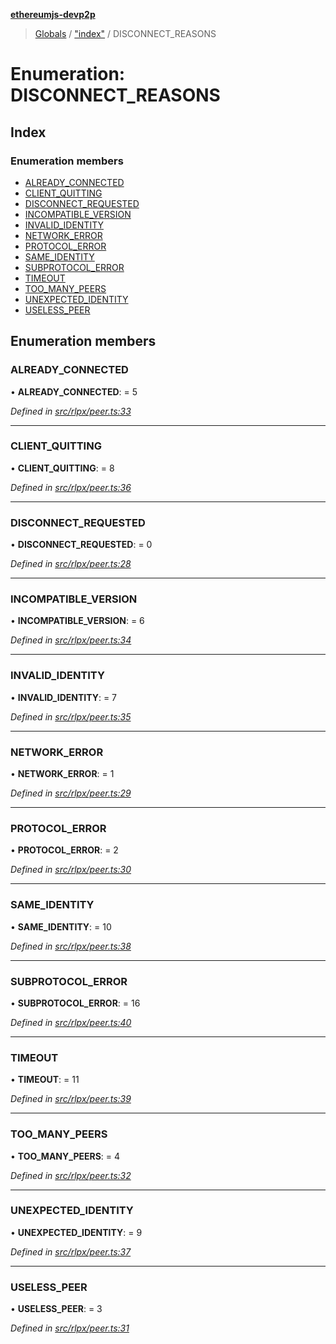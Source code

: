 **[ethereumjs-devp2p](../README.md)**

> [Globals](../README.md) / ["index"](../modules/_index_.md) / DISCONNECT\_REASONS

# Enumeration: DISCONNECT\_REASONS

## Index

### Enumeration members

* [ALREADY\_CONNECTED](_index_.disconnect_reasons.md#already_connected)
* [CLIENT\_QUITTING](_index_.disconnect_reasons.md#client_quitting)
* [DISCONNECT\_REQUESTED](_index_.disconnect_reasons.md#disconnect_requested)
* [INCOMPATIBLE\_VERSION](_index_.disconnect_reasons.md#incompatible_version)
* [INVALID\_IDENTITY](_index_.disconnect_reasons.md#invalid_identity)
* [NETWORK\_ERROR](_index_.disconnect_reasons.md#network_error)
* [PROTOCOL\_ERROR](_index_.disconnect_reasons.md#protocol_error)
* [SAME\_IDENTITY](_index_.disconnect_reasons.md#same_identity)
* [SUBPROTOCOL\_ERROR](_index_.disconnect_reasons.md#subprotocol_error)
* [TIMEOUT](_index_.disconnect_reasons.md#timeout)
* [TOO\_MANY\_PEERS](_index_.disconnect_reasons.md#too_many_peers)
* [UNEXPECTED\_IDENTITY](_index_.disconnect_reasons.md#unexpected_identity)
* [USELESS\_PEER](_index_.disconnect_reasons.md#useless_peer)

## Enumeration members

### ALREADY\_CONNECTED

•  **ALREADY\_CONNECTED**:  = 5

*Defined in [src/rlpx/peer.ts:33](https://github.com/ethereumjs/ethereumjs-devp2p/blob/master/src/rlpx/peer.ts#L33)*

___

### CLIENT\_QUITTING

•  **CLIENT\_QUITTING**:  = 8

*Defined in [src/rlpx/peer.ts:36](https://github.com/ethereumjs/ethereumjs-devp2p/blob/master/src/rlpx/peer.ts#L36)*

___

### DISCONNECT\_REQUESTED

•  **DISCONNECT\_REQUESTED**:  = 0

*Defined in [src/rlpx/peer.ts:28](https://github.com/ethereumjs/ethereumjs-devp2p/blob/master/src/rlpx/peer.ts#L28)*

___

### INCOMPATIBLE\_VERSION

•  **INCOMPATIBLE\_VERSION**:  = 6

*Defined in [src/rlpx/peer.ts:34](https://github.com/ethereumjs/ethereumjs-devp2p/blob/master/src/rlpx/peer.ts#L34)*

___

### INVALID\_IDENTITY

•  **INVALID\_IDENTITY**:  = 7

*Defined in [src/rlpx/peer.ts:35](https://github.com/ethereumjs/ethereumjs-devp2p/blob/master/src/rlpx/peer.ts#L35)*

___

### NETWORK\_ERROR

•  **NETWORK\_ERROR**:  = 1

*Defined in [src/rlpx/peer.ts:29](https://github.com/ethereumjs/ethereumjs-devp2p/blob/master/src/rlpx/peer.ts#L29)*

___

### PROTOCOL\_ERROR

•  **PROTOCOL\_ERROR**:  = 2

*Defined in [src/rlpx/peer.ts:30](https://github.com/ethereumjs/ethereumjs-devp2p/blob/master/src/rlpx/peer.ts#L30)*

___

### SAME\_IDENTITY

•  **SAME\_IDENTITY**:  = 10

*Defined in [src/rlpx/peer.ts:38](https://github.com/ethereumjs/ethereumjs-devp2p/blob/master/src/rlpx/peer.ts#L38)*

___

### SUBPROTOCOL\_ERROR

•  **SUBPROTOCOL\_ERROR**:  = 16

*Defined in [src/rlpx/peer.ts:40](https://github.com/ethereumjs/ethereumjs-devp2p/blob/master/src/rlpx/peer.ts#L40)*

___

### TIMEOUT

•  **TIMEOUT**:  = 11

*Defined in [src/rlpx/peer.ts:39](https://github.com/ethereumjs/ethereumjs-devp2p/blob/master/src/rlpx/peer.ts#L39)*

___

### TOO\_MANY\_PEERS

•  **TOO\_MANY\_PEERS**:  = 4

*Defined in [src/rlpx/peer.ts:32](https://github.com/ethereumjs/ethereumjs-devp2p/blob/master/src/rlpx/peer.ts#L32)*

___

### UNEXPECTED\_IDENTITY

•  **UNEXPECTED\_IDENTITY**:  = 9

*Defined in [src/rlpx/peer.ts:37](https://github.com/ethereumjs/ethereumjs-devp2p/blob/master/src/rlpx/peer.ts#L37)*

___

### USELESS\_PEER

•  **USELESS\_PEER**:  = 3

*Defined in [src/rlpx/peer.ts:31](https://github.com/ethereumjs/ethereumjs-devp2p/blob/master/src/rlpx/peer.ts#L31)*
